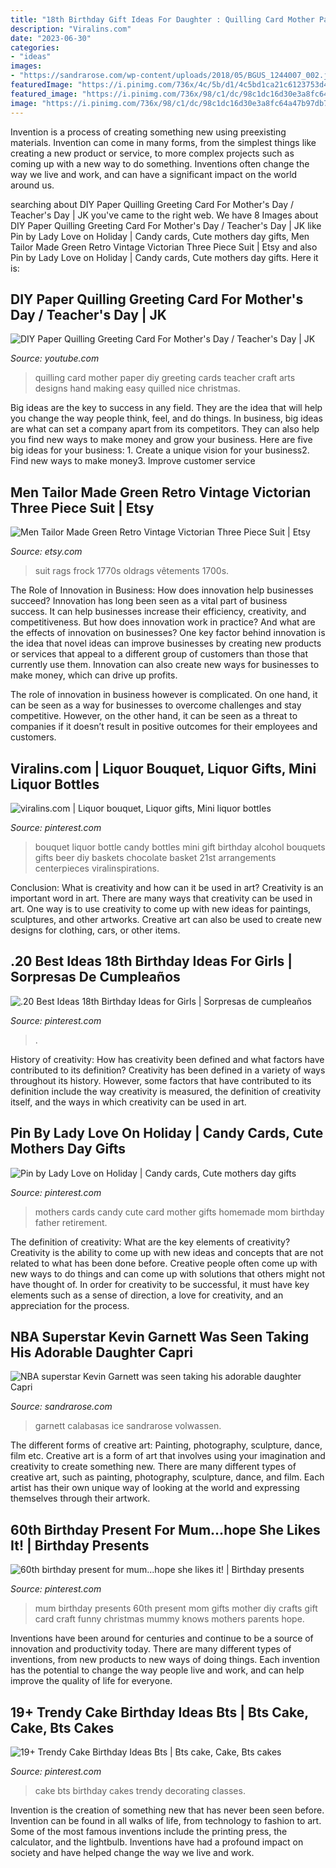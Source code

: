 ```yaml
---
title: "18th Birthday Gift Ideas For Daughter : Quilling Card Mother Paper Diy Greeting Cards Teacher Craft Arts Designs Hand Making Easy Quilled Nice Christmas"
description: "Viralins.com"
date: "2023-06-30"
categories:
- "ideas"
images:
- "https://sandrarose.com/wp-content/uploads/2018/05/BGUS_1244007_002.jpg"
featuredImage: "https://i.pinimg.com/736x/4c/5b/d1/4c5bd1ca21c6123753d487ffb4442d37.jpg"
featured_image: "https://i.pinimg.com/736x/98/c1/dc/98c1dc16d30e3a8fc64a47b97db79977.jpg"
image: "https://i.pinimg.com/736x/98/c1/dc/98c1dc16d30e3a8fc64a47b97db79977.jpg"
---
```



Invention is a process of creating something new using preexisting materials. Invention can come in many forms, from the simplest things like creating a new product or service, to more complex projects such as coming up with a new way to do something. Inventions often change the way we live and work, and can have a significant impact on the world around us.

	

		
searching about DIY Paper Quilling Greeting Card For Mother&#039;s Day / Teacher&#039;s Day | JK you've came to the right web. We have 8 Images about DIY Paper Quilling Greeting Card For Mother&#039;s Day / Teacher&#039;s Day | JK like Pin by Lady Love on Holiday | Candy cards, Cute mothers day gifts, Men Tailor Made Green Retro Vintage Victorian Three Piece Suit | Etsy and also Pin by Lady Love on Holiday | Candy cards, Cute mothers day gifts. Here it is:
		
    
## DIY Paper Quilling Greeting Card For Mother&#039;s Day / Teacher&#039;s Day | JK

<img loading=lazy src="https://i.ytimg.com/vi/ApKRN084U6A/maxresdefault.jpg" onerror="this.onerror=null;this.src='https://tse3.mm.bing.net/th?id=OIP.mGXC__ZT876Zjp4h5dNf7gHaEK&amp;pid=15.1';" alt="DIY Paper Quilling Greeting Card For Mother&#039;s Day / Teacher&#039;s Day | JK">

_Source: youtube.com_

>quilling card mother paper diy greeting cards teacher craft arts designs hand making easy quilled nice christmas. 

	

Big ideas are the key to success in any field. They are the idea that will help you change the way people think, feel, and do things. In business, big ideas are what can set a company apart from its competitors. They can also help you find new ways to make money and grow your business. Here are five big ideas for your business: 1. Create a unique vision for your business2. Find new ways to make money3. Improve customer service
    
## Men Tailor Made Green Retro Vintage Victorian Three Piece Suit | Etsy

<img loading=lazy src="https://i.etsystatic.com/23713226/r/il/57c94c/2735854708/il_1588xN.2735854708_f92r.jpg" onerror="this.onerror=null;this.src='https://tse2.mm.bing.net/th?id=OIP.3hifR9D7ZBtW6Hv-8AWCMQHaLR&amp;pid=15.1';" alt="Men Tailor Made Green Retro Vintage Victorian Three Piece Suit | Etsy">

_Source: etsy.com_

>suit rags frock 1770s oldrags vêtements 1700s. 

	

The Role of Innovation in Business: How does innovation help businesses succeed?
Innovation has long been seen as a vital part of business success. It can help businesses increase their efficiency, creativity, and competitiveness. But how does innovation work in practice? And what are the effects of innovation on businesses?
One key factor behind innovation is the idea that novel ideas can improve businesses by creating new products or services that appeal to a different group of customers than those that currently use them. Innovation can also create new ways for businesses to make money, which can drive up profits.

The role of innovation in business however is complicated. On one hand, it can be seen as a way for businesses to overcome challenges and stay competitive. However, on the other hand, it can be seen as a threat to companies if it doesn’t result in positive outcomes for their employees and customers.

    
## Viralins.com | Liquor Bouquet, Liquor Gifts, Mini Liquor Bottles

<img loading=lazy src="https://i.pinimg.com/736x/4f/b4/99/4fb4990b002587152a24346ea800c00d.jpg" onerror="this.onerror=null;this.src='https://tse4.mm.bing.net/th?id=OIP.qV8-2Q82Za3OLxmMmTSbAgHaJ3&amp;pid=15.1';" alt="viralins.com | Liquor bouquet, Liquor gifts, Mini liquor bottles">

_Source: pinterest.com_

>bouquet liquor bottle candy bottles mini gift birthday alcohol bouquets gifts beer diy baskets chocolate basket 21st arrangements centerpieces viralinspirations. 

	

Conclusion: What is creativity and how can it be used in art?
Creativity is an important word in art. There are many ways that creativity can be used in art. One way is to use creativity to come up with new ideas for paintings, sculptures, and other artworks. Creative art can also be used to create new designs for clothing, cars, or other items.

    
## .20 Best Ideas 18th Birthday Ideas For Girls | Sorpresas De Cumpleaños

<img loading=lazy src="https://i.pinimg.com/736x/98/c1/dc/98c1dc16d30e3a8fc64a47b97db79977.jpg" onerror="this.onerror=null;this.src='https://tse3.mm.bing.net/th?id=OIP.j7gO-E8cH6DWJ-40hpkrAwHaHa&amp;pid=15.1';" alt=".20 Best Ideas 18th Birthday Ideas for Girls | Sorpresas de cumpleaños">

_Source: pinterest.com_

>. 

	

History of creativity: How has creativity been defined and what factors have contributed to its definition?
Creativity has been defined in a variety of ways throughout its history. However, some factors that have contributed to its definition include the way creativity is measured, the definition of creativity itself, and the ways in which creativity can be used in art.

    
## Pin By Lady Love On Holiday | Candy Cards, Cute Mothers Day Gifts

<img loading=lazy src="https://i.pinimg.com/736x/aa/24/3a/aa243af4c8a1f55c09c534ab30166bdc--candy-cards-mothers-day.jpg" onerror="this.onerror=null;this.src='https://tse4.mm.bing.net/th?id=OIP.tzddJbAY0OIWuhsgWzduVQHaJ4&amp;pid=15.1';" alt="Pin by Lady Love on Holiday | Candy cards, Cute mothers day gifts">

_Source: pinterest.com_

>mothers cards candy cute card mother gifts homemade mom birthday father retirement. 

	

The definition of creativity: What are the key elements of creativity?
Creativity is the ability to come up with new ideas and concepts that are not related to what has been done before. Creative people often come up with new ways to do things and can come up with solutions that others might not have thought of. In order for creativity to be successful, it must have key elements such as a sense of direction, a love for creativity, and an appreciation for the process.

    
## NBA Superstar Kevin Garnett Was Seen Taking His Adorable Daughter Capri

<img loading=lazy src="https://sandrarose.com/wp-content/uploads/2018/05/BGUS_1244007_002.jpg" onerror="this.onerror=null;this.src='https://tse2.mm.bing.net/th?id=OIP.JQdKtsaTyqLaD2xW_Q_3jQHaLH&amp;pid=15.1';" alt="NBA superstar Kevin Garnett was seen taking his adorable daughter Capri">

_Source: sandrarose.com_

>garnett calabasas ice sandrarose volwassen. 

	

The different forms of creative art: Painting, photography, sculpture, dance, film etc.
Creative art is a form of art that involves using your imagination and creativity to create something new. There are many different types of creative art, such as painting, photography, sculpture, dance, and film. Each artist has their own unique way of looking at the world and expressing themselves through their artwork.

    
## 60th Birthday Present For Mum...hope She Likes It! | Birthday Presents

<img loading=lazy src="https://i.pinimg.com/736x/f1/fc/c8/f1fcc8e4ed87a7875dbb2decdc1bea97--birthday-presents-for-mum-mum-birthday-card.jpg" onerror="this.onerror=null;this.src='https://tse4.mm.bing.net/th?id=OIP.cXNZ9usy2EFz3CCjO-HWSQHaJ4&amp;pid=15.1';" alt="60th birthday present for mum...hope she likes it! | Birthday presents">

_Source: pinterest.com_

>mum birthday presents 60th present mom gifts mother diy crafts gift card craft funny christmas mummy knows mothers parents hope. 

	

Inventions have been around for centuries and continue to be a source of innovation and productivity today. There are many different types of inventions, from new products to new ways of doing things. Each invention has the potential to change the way people live and work, and can help improve the quality of life for everyone.

    
## 19+ Trendy Cake Birthday Ideas Bts | Bts Cake, Cake, Bts Cakes

<img loading=lazy src="https://i.pinimg.com/736x/4c/5b/d1/4c5bd1ca21c6123753d487ffb4442d37.jpg" onerror="this.onerror=null;this.src='https://tse2.mm.bing.net/th?id=OIP.8W4gbEuUdn0YIxQ3Dhz7YgAAAA&amp;pid=15.1';" alt="19+ Trendy Cake Birthday Ideas Bts | Bts cake, Cake, Bts cakes">

_Source: pinterest.com_

>cake bts birthday cakes trendy decorating classes. 

	

Invention is the creation of something new that has never been seen before. Invention can be found in all walks of life, from technology to fashion to art. Some of the most famous inventions include the printing press, the calculator, and the lightbulb. Inventions have had a profound impact on society and have helped change the way we live and work.

